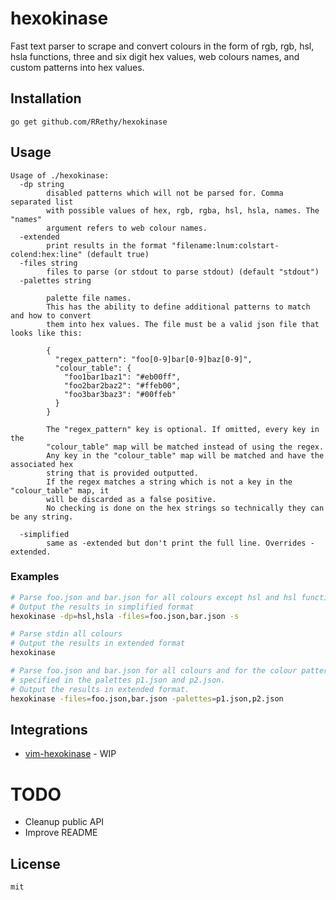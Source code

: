 # hexokinase

Fast text parser to scrape and convert colours in the form of rgb, rgb, hsl, hsla functions, three and six digit hex values, web colours names, and custom patterns into hex values.

## Installation

```
go get github.com/RRethy/hexokinase
```

## Usage

```
Usage of ./hexokinase:
  -dp string
    	disabled patterns which will not be parsed for. Comma separated list
    	with possible values of hex, rgb, rgba, hsl, hsla, names. The "names"
    	argument refers to web colour names.
  -extended
    	print results in the format "filename:lnum:colstart-colend:hex:line" (default true)
  -files string
    	files to parse (or stdout to parse stdout) (default "stdout")
  -palettes string

    	palette file names.
    	This has the ability to define additional patterns to match and how to convert
    	them into hex values. The file must be a valid json file that looks like this:

    	{
    	  "regex_pattern": "foo[0-9]bar[0-9]baz[0-9]",
    	  "colour_table": {
    	    "foo1bar1baz1": "#eb00ff",
    	    "foo2bar2baz2": "#ffeb00",
    	    "foo3bar3baz3": "#00ffeb"
    	  }
    	}

    	The "regex_pattern" key is optional. If omitted, every key in the
    	"colour_table" map will be matched instead of using the regex.
    	Any key in the "colour_table" map will be matched and have the associated hex
    	string that is provided outputted.
    	If the regex matches a string which is not a key in the "colour_table" map, it
    	will be discarded as a false positive.
    	No checking is done on the hex strings so technically they can be any string.

  -simplified
    	same as -extended but don't print the full line. Overrides -extended.
```

### Examples

```sh
# Parse foo.json and bar.json for all colours except hsl and hsl functions
# Output the results in simplified format
hexokinase -dp=hsl,hsla -files=foo.json,bar.json -s

# Parse stdin all colours
# Output the results in extended format
hexokinase

# Parse foo.json and bar.json for all colours and for the colour patterns
# specified in the palettes p1.json and p2.json.
# Output the results in extended format.
hexokinase -files=foo.json,bar.json -palettes=p1.json,p2.json
```

## Integrations

* [vim-hexokinase](https://github.com/RRethy/vim-hexokinase) - WIP

# TODO

* Cleanup public API
* Improve README

## License

`mit`
